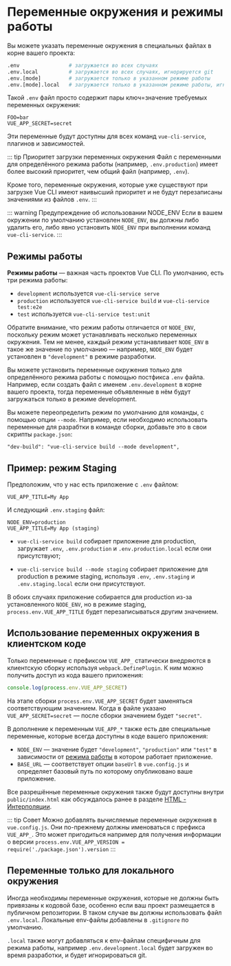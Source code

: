 # Переменные окружения и режимы работы

Вы можете указать переменные окружения в специальных файлах в корне вашего проекта:

``` bash
.env                # загружается во всех случаях
.env.local          # загружается во всех случаях, игнорируется git
.env.[mode]         # загружается только в указанном режиме работы
.env.[mode].local   # загружается только в указанном режиме работы, игнорируется git
```

Такой `.env` файл просто содержит пары ключ=значение требуемых переменных окружения:

```
FOO=bar
VUE_APP_SECRET=secret
```

Эти переменные будут доступны для всех команд `vue-cli-service`, плагинов и зависимостей.

::: tip Приоритет загрузки переменных окружения
Файл с переменными для определённого режима работы (например, `.env.production`) имеет более высокий приоритет, чем общий файл (например, `.env`).

Кроме того, переменные окружения, которые уже существуют при загрузке Vue CLI имеют наивысший приоритет и не будут перезаписаны значениями из файлов `.env`.
:::

::: warning Предупреждение об использовании NODE_ENV
Если в вашем окружении по умолчанию установлен `NODE_ENV`, вы должны либо удалить его, либо явно установить `NODE_ENV` при выполнении команд `vue-cli-service`.
:::

## Режимы работы

**Режимы работы** — важная часть проектов Vue CLI. По умолчанию, есть три режима работы:

- `development` используется `vue-cli-service serve`
- `production` используется `vue-cli-service build` и `vue-cli-service test:e2e`
- `test` используется `vue-cli-service test:unit`

Обратите внимание, что режим работы отличается от `NODE_ENV`, поскольку режим может устанавливать несколько переменных окружения. Тем не менее, каждый режим устанавливает `NODE_ENV` в такое же значение по умолчанию — например, `NODE_ENV` будет установлен в `"development"` в режиме разработки.

Вы можете установить переменные окружения только для определённого режима работы с помощью постфикса `.env` файла. Например, если создать файл с именем `.env.development` в корне вашего проекта, тогда переменные объявленные в нём будут загружаться только в режиме development.

Вы можете переопределить режим по умолчанию для команды, с помощью опции `--mode`. Например, если необходимо использовать переменные для разрабтки в команде сборки, добавьте это в свои скрипты `package.json`:

```
"dev-build": "vue-cli-service build --mode development",
```

## Пример: режим Staging

Предположим, что у нас есть приложение с `.env` файлом:

```
VUE_APP_TITLE=My App
```

И следующий `.env.staging` файл:

```
NODE_ENV=production
VUE_APP_TITLE=My App (staging)
```

- `vue-cli-service build` собирает приложение для production, загружает `.env`, `.env.production` и `.env.production.local` если они присутствуют;

- `vue-cli-service build --mode staging` собирает приложение для production в режиме staging, используя `.env`, `.env.staging` и `.env.staging.local` если они присутствуют.

В обоих случаях приложение собирается для production из-за установленного `NODE_ENV`, но в режиме staging, `process.env.VUE_APP_TITLE` будет перезаписываться другим значением.

## Использование переменных окружения в клиентском коде

Только переменные с префиксом `VUE_APP_` статически внедряются в клиентскую сборку используя `webpack.DefinePlugin`. К ним можно получить доступ из кода вашего приложения:

``` js
console.log(process.env.VUE_APP_SECRET)
```

На этапе сборки `process.env.VUE_APP_SECRET` будет заменяться соответствующим значением. Когда в файле указано `VUE_APP_SECRET=secret` — после сборки значением будет `"secret"`.

В дополнение к переменным `VUE_APP_*` также есть две специальные переменные, которые всегда доступны в коде вашего приложения:

- `NODE_ENV` — значение будет `"development"`, `"production"` или `"test"` в зависимости от [режима работы](#режимы-работы) в котором работает приложение.
- `BASE_URL` — соответствует опции `baseUrl` в `vue.config.js` и определяет базовый путь по которому опубликовано ваше приложение.

Все разрешённые переменные окружения также будут доступны внутри `public/index.html` как обсуждалось ранее в разделе [HTML - Интерполяции](./html-and-static-assets.md#интерпоnяции).

::: tip Совет
Можно добавлять вычисляемые переменные окружения в `vue.config.js`. Они по-прежнему должны именоваться с префикса `VUE_APP_`. Это может пригодиться например для получения информации о версии `process.env.VUE_APP_VERSION = require('./package.json').version`
:::

## Переменные только для локального окружения

Иногда необходимы переменные окружения, которые не должны быть привязаны к кодовой базе, особенно если ваш проект размещается в публичном репозитории. В таком случае вы должны использовать файл `.env.local`. Локальные env-файлы добавлены в `.gitignore` по умолчанию.

`.local` также могут добавляться к env-файлам специфичным для режима работы, например `.env.development.local` будет загружен во время разработки, и будет игнорироваться git.
